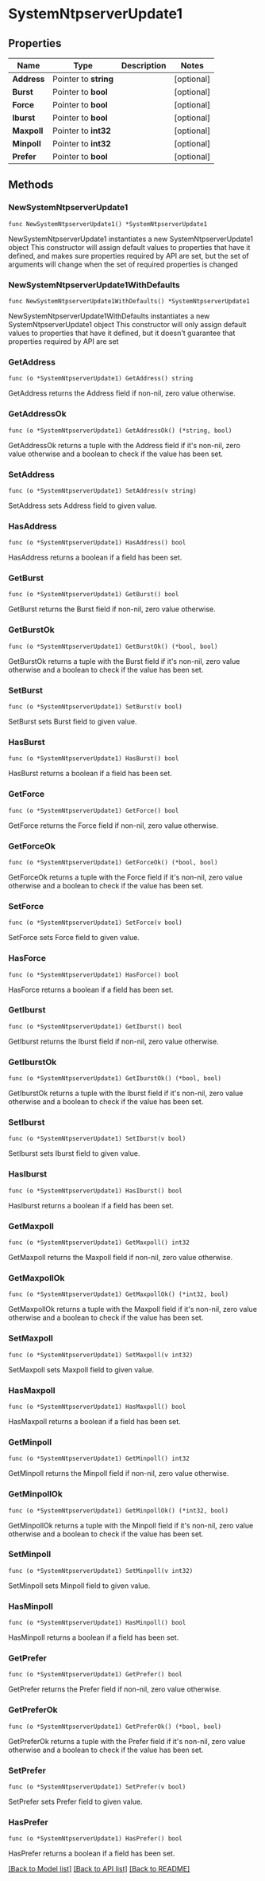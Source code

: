 # SystemNtpserverUpdate1

## Properties

Name | Type | Description | Notes
------------ | ------------- | ------------- | -------------
**Address** | Pointer to **string** |  | [optional] 
**Burst** | Pointer to **bool** |  | [optional] 
**Force** | Pointer to **bool** |  | [optional] 
**Iburst** | Pointer to **bool** |  | [optional] 
**Maxpoll** | Pointer to **int32** |  | [optional] 
**Minpoll** | Pointer to **int32** |  | [optional] 
**Prefer** | Pointer to **bool** |  | [optional] 

## Methods

### NewSystemNtpserverUpdate1

`func NewSystemNtpserverUpdate1() *SystemNtpserverUpdate1`

NewSystemNtpserverUpdate1 instantiates a new SystemNtpserverUpdate1 object
This constructor will assign default values to properties that have it defined,
and makes sure properties required by API are set, but the set of arguments
will change when the set of required properties is changed

### NewSystemNtpserverUpdate1WithDefaults

`func NewSystemNtpserverUpdate1WithDefaults() *SystemNtpserverUpdate1`

NewSystemNtpserverUpdate1WithDefaults instantiates a new SystemNtpserverUpdate1 object
This constructor will only assign default values to properties that have it defined,
but it doesn't guarantee that properties required by API are set

### GetAddress

`func (o *SystemNtpserverUpdate1) GetAddress() string`

GetAddress returns the Address field if non-nil, zero value otherwise.

### GetAddressOk

`func (o *SystemNtpserverUpdate1) GetAddressOk() (*string, bool)`

GetAddressOk returns a tuple with the Address field if it's non-nil, zero value otherwise
and a boolean to check if the value has been set.

### SetAddress

`func (o *SystemNtpserverUpdate1) SetAddress(v string)`

SetAddress sets Address field to given value.

### HasAddress

`func (o *SystemNtpserverUpdate1) HasAddress() bool`

HasAddress returns a boolean if a field has been set.

### GetBurst

`func (o *SystemNtpserverUpdate1) GetBurst() bool`

GetBurst returns the Burst field if non-nil, zero value otherwise.

### GetBurstOk

`func (o *SystemNtpserverUpdate1) GetBurstOk() (*bool, bool)`

GetBurstOk returns a tuple with the Burst field if it's non-nil, zero value otherwise
and a boolean to check if the value has been set.

### SetBurst

`func (o *SystemNtpserverUpdate1) SetBurst(v bool)`

SetBurst sets Burst field to given value.

### HasBurst

`func (o *SystemNtpserverUpdate1) HasBurst() bool`

HasBurst returns a boolean if a field has been set.

### GetForce

`func (o *SystemNtpserverUpdate1) GetForce() bool`

GetForce returns the Force field if non-nil, zero value otherwise.

### GetForceOk

`func (o *SystemNtpserverUpdate1) GetForceOk() (*bool, bool)`

GetForceOk returns a tuple with the Force field if it's non-nil, zero value otherwise
and a boolean to check if the value has been set.

### SetForce

`func (o *SystemNtpserverUpdate1) SetForce(v bool)`

SetForce sets Force field to given value.

### HasForce

`func (o *SystemNtpserverUpdate1) HasForce() bool`

HasForce returns a boolean if a field has been set.

### GetIburst

`func (o *SystemNtpserverUpdate1) GetIburst() bool`

GetIburst returns the Iburst field if non-nil, zero value otherwise.

### GetIburstOk

`func (o *SystemNtpserverUpdate1) GetIburstOk() (*bool, bool)`

GetIburstOk returns a tuple with the Iburst field if it's non-nil, zero value otherwise
and a boolean to check if the value has been set.

### SetIburst

`func (o *SystemNtpserverUpdate1) SetIburst(v bool)`

SetIburst sets Iburst field to given value.

### HasIburst

`func (o *SystemNtpserverUpdate1) HasIburst() bool`

HasIburst returns a boolean if a field has been set.

### GetMaxpoll

`func (o *SystemNtpserverUpdate1) GetMaxpoll() int32`

GetMaxpoll returns the Maxpoll field if non-nil, zero value otherwise.

### GetMaxpollOk

`func (o *SystemNtpserverUpdate1) GetMaxpollOk() (*int32, bool)`

GetMaxpollOk returns a tuple with the Maxpoll field if it's non-nil, zero value otherwise
and a boolean to check if the value has been set.

### SetMaxpoll

`func (o *SystemNtpserverUpdate1) SetMaxpoll(v int32)`

SetMaxpoll sets Maxpoll field to given value.

### HasMaxpoll

`func (o *SystemNtpserverUpdate1) HasMaxpoll() bool`

HasMaxpoll returns a boolean if a field has been set.

### GetMinpoll

`func (o *SystemNtpserverUpdate1) GetMinpoll() int32`

GetMinpoll returns the Minpoll field if non-nil, zero value otherwise.

### GetMinpollOk

`func (o *SystemNtpserverUpdate1) GetMinpollOk() (*int32, bool)`

GetMinpollOk returns a tuple with the Minpoll field if it's non-nil, zero value otherwise
and a boolean to check if the value has been set.

### SetMinpoll

`func (o *SystemNtpserverUpdate1) SetMinpoll(v int32)`

SetMinpoll sets Minpoll field to given value.

### HasMinpoll

`func (o *SystemNtpserverUpdate1) HasMinpoll() bool`

HasMinpoll returns a boolean if a field has been set.

### GetPrefer

`func (o *SystemNtpserverUpdate1) GetPrefer() bool`

GetPrefer returns the Prefer field if non-nil, zero value otherwise.

### GetPreferOk

`func (o *SystemNtpserverUpdate1) GetPreferOk() (*bool, bool)`

GetPreferOk returns a tuple with the Prefer field if it's non-nil, zero value otherwise
and a boolean to check if the value has been set.

### SetPrefer

`func (o *SystemNtpserverUpdate1) SetPrefer(v bool)`

SetPrefer sets Prefer field to given value.

### HasPrefer

`func (o *SystemNtpserverUpdate1) HasPrefer() bool`

HasPrefer returns a boolean if a field has been set.


[[Back to Model list]](../README.md#documentation-for-models) [[Back to API list]](../README.md#documentation-for-api-endpoints) [[Back to README]](../README.md)


